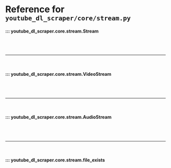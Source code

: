# Reference for <small>`youtube_dl_scraper/core/stream.py`</small>


#### ::: youtube_dl_scraper.core.stream.Stream
<!--    options:
        show_root_heading: false-->

<br><br><hr><br>

#### ::: youtube_dl_scraper.core.stream.VideoStream
<!--    options:
        show_root_heading: false-->

<br><br><hr><br>

#### ::: youtube_dl_scraper.core.stream.AudioStream
<!--    options:
        show_root_heading: false-->

<br><br><hr><br>

#### ::: youtube_dl_scraper.core.stream.file_exists
<!--    options:
        show_root_heading: false-->

<br><br>
